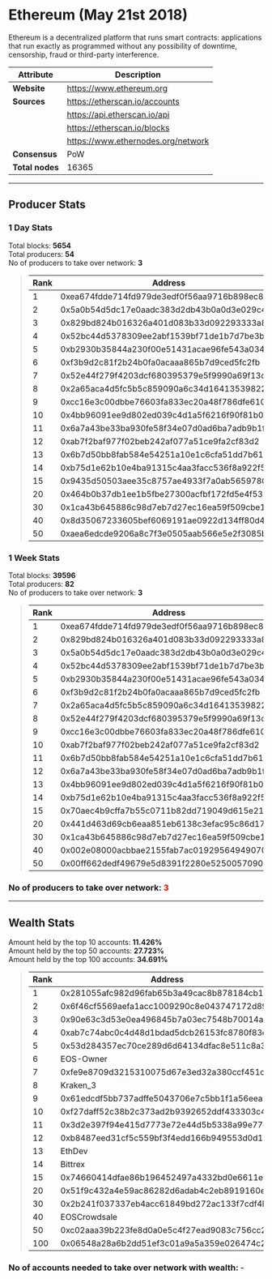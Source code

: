 # Ethereum (May 21st 2018)
Ethereum is a decentralized platform that runs smart contracts: applications that run exactly as programmed without any possibility of downtime, censorship, fraud or third-party interference.<br/>

|Attribute|Description|
|---|---|
|**Website**|https://www.ethereum.org|
|**Sources**|https://etherscan.io/accounts|
| |https://api.etherscan.io/api|
| |https://etherscan.io/blocks|
| |https://www.ethernodes.org/network|
|**Consensus**|PoW|
|**Total nodes**|16365|

---
## Producer Stats
### 1 Day Stats
Total blocks: **5654**<br/>
Total producers: **54**<br/>
No of producers to take over network: **3**<br/>
> |Rank|Address|Blocks|
> |---|---|---|
> |1|0xea674fdde714fd979de3edf0f56aa9716b898ec8|1559|
> |2|0x5a0b54d5dc17e0aadc383d2db43b0a0d3e029c4c|925|
> |3|0x829bd824b016326a401d083b33d092293333a830|907|
> |4|0x52bc44d5378309ee2abf1539bf71de1b7d7be3b5|716|
> |5|0xb2930b35844a230f00e51431acae96fe543a0347|563|
> |6|0xf3b9d2c81f2b24b0fa0acaaa865b7d9ced5fc2fb|194|
> |7|0x52e44f279f4203dcf680395379e5f9990a69f13c|126|
> |8|0x2a65aca4d5fc5b5c859090a6c34d164135398226|118|
> |9|0xcc16e3c00dbbe76603fa833ec20a48f786dfe610|56|
> |10|0x4bb96091ee9d802ed039c4d1a5f6216f90f81b01|51|
> |11|0x6a7a43be33ba930fe58f34e07d0ad6ba7adb9b1f|51|
> |12|0xab7f2baf977f02beb242af077a51ce9fa2cf83d2|41|
> |13|0x6b7d50bb8fab584e54251a10e1c6cfa51dd7b618|41|
> |14|0xb75d1e62b10e4ba91315c4aa3facc536f8a922f5|30|
> |15|0x9435d50503aee35c8757ae4933f7a0ab56597805|27|
> |20|0x464b0b37db1ee1b5fbe27300acfbf172fd5e4f53|16|
> |30|0x1ca43b645886c98d7eb7d27ec16ea59f509cbe1a|5|
> |40|0x8d35067233605bef6069191ae0922d134ff80d48|2|
> |50|0xaea6edcde9206a8c7f3e0505aab566e5e2f3085b|1|

### 1 Week Stats
Total blocks: **39596**<br/>
Total producers: **82**<br/>
No of producers to take over network: **3**<br/>
> |Rank|Address|Blocks|
> |---|---|---|
> |1|0xea674fdde714fd979de3edf0f56aa9716b898ec8|10855|
> |2|0x829bd824b016326a401d083b33d092293333a830|6457|
> |3|0x5a0b54d5dc17e0aadc383d2db43b0a0d3e029c4c|6080|
> |4|0x52bc44d5378309ee2abf1539bf71de1b7d7be3b5|5066|
> |5|0xb2930b35844a230f00e51431acae96fe543a0347|4122|
> |6|0xf3b9d2c81f2b24b0fa0acaaa865b7d9ced5fc2fb|1143|
> |7|0x2a65aca4d5fc5b5c859090a6c34d164135398226|941|
> |8|0x52e44f279f4203dcf680395379e5f9990a69f13c|940|
> |9|0xcc16e3c00dbbe76603fa833ec20a48f786dfe610|335|
> |10|0xab7f2baf977f02beb242af077a51ce9fa2cf83d2|318|
> |11|0x6b7d50bb8fab584e54251a10e1c6cfa51dd7b618|316|
> |12|0x6a7a43be33ba930fe58f34e07d0ad6ba7adb9b1f|290|
> |13|0x4bb96091ee9d802ed039c4d1a5f6216f90f81b01|264|
> |14|0xb75d1e62b10e4ba91315c4aa3facc536f8a922f5|222|
> |15|0x70aec4b9cffa7b55c0711b82dd719049d615e21d|222|
> |20|0x441d463d69cb6eaa851eb6138c3efac95c86d17b|108|
> |30|0x1ca43b645886c98d7eb7d27ec16ea59f509cbe1a|38|
> |40|0x002e08000acbbae2155fab7ac01929564949070d|21|
> |50|0x00ff662dedf49679e5d8391f2280e52500570900|14|

### **No of producers to take over network: <span style="color:red">3</span>**

---
## Wealth Stats
Amount held by the top 10 accounts: **11.426%**<br/>
Amount held by the top 50 accounts: **27.723%**<br/>
Amount held by the top 100 accounts: **34.691%**<br/>
> |Rank|Address|Amount(%)|
> |---|---|---|
> |1|0x281055afc982d96fab65b3a49cac8b878184cb16|1.5450|
> |2|0x6f46cf5569aefa1acc1009290c8e043747172d89|1.5165|
> |3|0x90e63c3d53e0ea496845b7a03ec7548b70014a91|1.5142|
> |4|0xab7c74abc0c4d48d1bdad5dcb26153fc8780f83e|1.4060|
> |5|0x53d284357ec70ce289d6d64134dfac8e511c8a3d|1.3846|
> |6|EOS-Owner|0.93819|
> |7|0xfe9e8709d3215310075d67e3ed32a380ccf451c8|0.92790|
> |8|Kraken_3|0.80457|
> |9|0x61edcdf5bb737adffe5043706e7c5bb1f1a56eea|0.71302|
> |10|0xf27daff52c38b2c373ad2b9392652ddf433303c4|0.67565|
> |11|0x3d2e397f94e415d7773e72e44d5b5338a99e77d9|0.67539|
> |12|0xb8487eed31cf5c559bf3f4edd166b949553d0d11|0.67380|
> |13|EthDev|0.67267|
> |14|Bittrex|0.64584|
> |15|0x74660414dfae86b196452497a4332bd0e6611e82|0.59251|
> |20|0x51f9c432a4e59ac86282d6adab4c2eb8919160eb|0.53226|
> |30|0x2b241f037337eb4acc61849bd272ac133f7cdf4b|0.37961|
> |40|EOSCrowdsale|0.29487|
> |50|0xc02aaa39b223fe8d0a0e5c4f27ead9083c756cc2|0.22085|
> |100|0x06548a28a6b2dd51ef3c01a9a5a359e026474c2a|0.10043|

### **No of accounts needed to take over network with wealth: <span style="color:red">-</span>**
